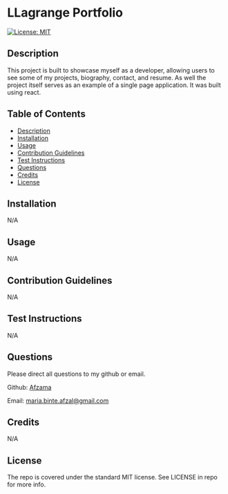 # LLagrange Portfolio

[![License: MIT](https://img.shields.io/badge/License-MIT-yellow.svg)](https://opensource.org/licenses/MIT)

## Description
        
This project is built to showcase myself as a developer, allowing users to see some of my projects, biography, contact, and resume. As well the project itself serves as an example of a single page application. It was built using react.

## Table of Contents

- [Description](#description)
- [Installation](#installation)
- [Usage](#usage)
- [Contribution Guidelines](#contribution-guidelines)
- [Test Instructions](#test-instructions)
- [Questions](#questions)
- [Credits](#credits)
- [License](#license)
        
## Installation
        
N/A
        
## Usage
        
N/A

## Contribution Guidelines

N/A

## Test Instructions

N/A

## Questions

Please direct all questions to my github or email.

Github: [Afzama](https://github.com/Afzama)

Email: maria.binte.afzal@gmail.com
        
## Credits
    
N/A
        
## License
        
The repo is covered under the standard MIT license. See LICENSE in repo for more info.